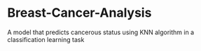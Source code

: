 # Breast-Cancer-Analysis
A model that predicts cancerous status using KNN algorithm in a classification learning task

